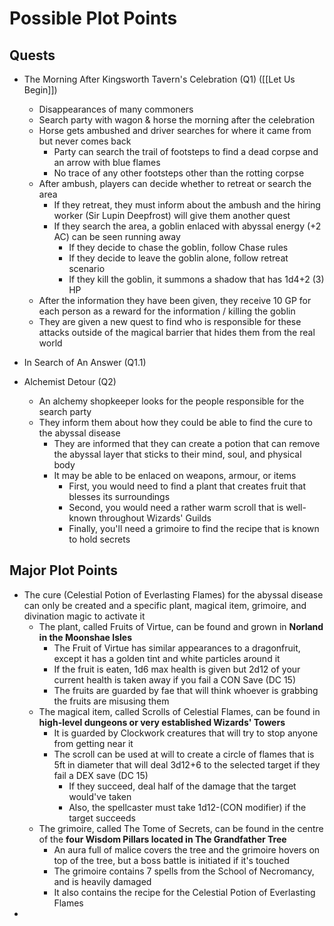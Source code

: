 # Possible Plot Points
## Quests
- The Morning After Kingsworth Tavern's Celebration (Q1) ([[Let Us Begin]])
	- Disappearances of many commoners
	- Search party with wagon & horse the morning after the celebration
	- Horse gets ambushed and driver searches for where it came from but never comes back
		- Party can search the trail of footsteps to find a dead corpse and an arrow with blue flames
		- No trace of any other footsteps other than the rotting corpse
	- After ambush, players can decide whether to retreat or search the area
		- If they retreat, they must inform about the ambush and the hiring worker (Sir Lupin Deepfrost) will give them another quest
		- If they search the area, a goblin enlaced with abyssal energy (+2 AC) can be seen running away
			- If they decide to chase the goblin, follow Chase rules
			- If they decide to leave the goblin alone, follow retreat scenario
			- If they kill the goblin, it summons a shadow that has 1d4+2 (3) HP
	- After the information they have been given, they receive 10 GP for each person as a reward for the information / killing the goblin
	- They are given a new quest to find who is responsible for these attacks outside of the magical barrier that hides them from the real world
- In Search of An Answer (Q1.1)

- Alchemist Detour (Q2)
	- An alchemy shopkeeper looks for the people responsible for the search party
	- They inform them about how they could be able to find the cure to the abyssal disease
		- They are informed that they can create a potion that can remove the abyssal layer that sticks to their mind, soul, and physical body
		- It may be able to be enlaced on weapons, armour, or items
			- First, you would need to find a plant that creates fruit that blesses its surroundings
			- Second, you would need a rather warm scroll that is well-known throughout Wizards' Guilds
			- Finally, you'll need a grimoire to find the recipe that is known to hold secrets

## Major Plot Points
- The cure (Celestial Potion of Everlasting Flames) for the abyssal disease can only be created and a specific plant, magical item, grimoire, and divination magic to activate it
	- The plant, called Fruits of Virtue, can be found and grown in **Norland in the Moonshae Isles**
		- The Fruit of Virtue has similar appearances to a dragonfruit, except it has a golden tint and white particles around it
		- If the fruit is eaten, 1d6 max health is given but 2d12 of your current health is taken away if you fail a CON Save (DC 15)
		- The fruits are guarded by fae that will think whoever is grabbing the fruits are misusing them
	- The magical item, called Scrolls of Celestial Flames, can be found in **high-level dungeons or very established Wizards' Towers**
		- It is guarded by Clockwork creatures that will try to stop anyone from getting near it
		- The scroll can be used at will to create a circle of flames that is 5ft in diameter that will deal 3d12+6 to the selected target if they fail a DEX save (DC 15)
			- If they succeed, deal half of the damage that the target would've taken
			- Also, the spellcaster must take 1d12-(CON modifier) if the target succeeds
	- The grimoire, called The Tome of Secrets, can be found in the centre of the **four Wisdom Pillars located in The Grandfather Tree**
		- An aura full of malice covers the tree and the grimoire hovers on top of the tree, but a boss battle is initiated if it's touched
		- The grimoire contains 7 spells from the School of Necromancy, and is heavily damaged
		- It also contains the recipe for the Celestial Potion of Everlasting Flames
- 
